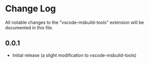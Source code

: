 # Change Log
All notable changes to the "vscode-msbuild-tools" extension will be documented in this file.

## 0.0.1
- Initial release (a slight modification to vscode-msbuild-tools)
